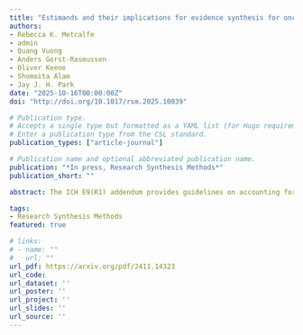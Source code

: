 ```yaml
---
title: "Estimands and their implications for evidence synthesis for oncology: A simulation study of treatment switching in meta-analysis"
authors:
- Rebecca K. Metcalfe
- admin
- Quang Vuong
- Anders Gorst-Rasmussen
- Oliver Keene
- Shomoita Alam
- Jay J. H. Park
date: "2025-10-16T00:00:00Z"
doi: "http://doi.org/10.1017/rsm.2025.10039"

# Publication type.
# Accepts a single type but formatted as a YAML list (for Hugo requirements).
# Enter a publication type from the CSL standard.
publication_types: ["article-journal"]

# Publication name and optional abbreviated publication name.
publication: "*In press, Research Synthesis Methods*"
publication_short: ""

abstract: The ICH E9(R1) addendum provides guidelines on accounting for intercurrent events in clinical trials using the estimands framework. However, there has been limited attention to the estimands framework for meta-analysis. Using treatment switching, a well-known intercurrent event that occurs frequently in oncology, we conducted a simulation study to explore the bias introduced by pooling together estimates targeting different estimands in a meta-analysis of randomized clinical trials (RCTs) that allowed treatment switching. We simulated overall survival data of a collection of RCTs that allowed patients in the control group to switch to the intervention treatment after disease progression under fixed effects and random effects models. For each RCT, we calculated effect estimates for a treatment policy estimand that ignored treatment switching, and a hypothetical estimand that accounted for treatment switching either by fitting rank-preserving structural failure time models or by censoring switchers. Then, we performed random effects and fixed effects meta-analyses to pool together RCT effect estimates while varying the proportions of trials providing treatment policy and hypothetical effect estimates. We compared the results of meta-analyses that pooled different types of effect estimates with those that pooled only treatment policy or hypothetical estimates. We found that pooling estimates targeting different estimands results in pooled estimators that do not target any estimand of interest, and that pooling estimates of varying estimands can generate misleading results, even under a random effects model. Adopting the estimands framework for meta-analysis may improve alignment between meta-analytic results and the clinical research question of interest.

tags:
- Research Synthesis Methods
featured: true

# links:
# - name: ""
#   url: ""
url_pdf: https://arxiv.org/pdf/2411.14323
url_code: 
url_dataset: ''
url_poster: ''
url_project: ''
url_slides: ''
url_source: ''
---
```

